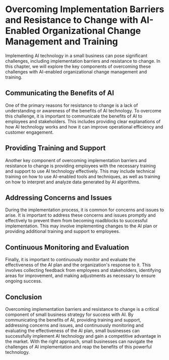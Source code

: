 Overcoming Implementation Barriers and Resistance to Change with AI-Enabled Organizational Change Management and Training
=================================================================================================================================================================================

Implementing AI technology in a small business can pose significant challenges, including implementation barriers and resistance to change. In this chapter, we will explore the key components of overcoming these challenges with AI-enabled organizational change management and training.

Communicating the Benefits of AI
--------------------------------

One of the primary reasons for resistance to change is a lack of understanding or awareness of the benefits of AI technology. To overcome this challenge, it is important to communicate the benefits of AI to employees and stakeholders. This includes providing clear explanations of how AI technology works and how it can improve operational efficiency and customer engagement.

Providing Training and Support
------------------------------

Another key component of overcoming implementation barriers and resistance to change is providing employees with the necessary training and support to use AI technology effectively. This may include technical training on how to use AI-enabled tools and techniques, as well as training on how to interpret and analyze data generated by AI algorithms.

Addressing Concerns and Issues
------------------------------

During the implementation process, it is common for concerns and issues to arise. It is important to address these concerns and issues promptly and effectively to prevent them from becoming roadblocks to successful implementation. This may involve implementing changes to the AI plan or providing additional training and support to employees.

Continuous Monitoring and Evaluation
------------------------------------

Finally, it is important to continuously monitor and evaluate the effectiveness of the AI plan and the organization's response to it. This involves collecting feedback from employees and stakeholders, identifying areas for improvement, and making adjustments as necessary to ensure ongoing success.

Conclusion
----------

Overcoming implementation barriers and resistance to change is a critical component of small business strategy for success with AI. By communicating the benefits of AI, providing training and support, addressing concerns and issues, and continuously monitoring and evaluating the effectiveness of the AI plan, small businesses can successfully implement AI technology and gain a competitive advantage in the market. With the right approach, small businesses can navigate the challenges of AI implementation and reap the benefits of this powerful technology.
